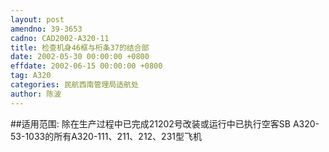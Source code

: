 ```yaml
---
layout: post
amendno: 39-3653
cadno: CAD2002-A320-11
title: 检查机身46框与桁条37的结合部
date: 2002-05-30 00:00:00 +0800
effdate: 2002-06-15 00:00:00 +0800
tag: A320
categories: 民航西南管理局适航处
author: 陈波
---
```


##适用范围:
除在生产过程中已完成21202号改装或运行中已执行空客SB A320-53-1033的所有A320-111、211、212、231型飞机

